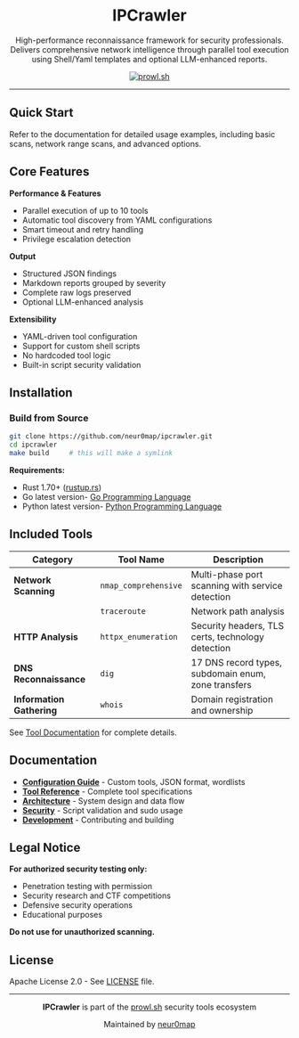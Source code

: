 <div align="center">

# IPCrawler

High-performance reconnaissance framework for security professionals. Delivers comprehensive network intelligence through parallel tool execution using Shell/Yaml templates and optional LLM-enhanced reports.

[![prowl.sh](https://img.shields.io/badge/prowl-sh-blue)](https://prowl.sh)

</div>

---

## Quick Start

Refer to the documentation for detailed usage examples, including basic scans, network range scans, and advanced options.

## Core Features

**Performance & Features**
- Parallel execution of up to 10 tools
- Automatic tool discovery from YAML configurations
- Smart timeout and retry handling
- Privilege escalation detection

**Output**
- Structured JSON findings
- Markdown reports grouped by severity
- Complete raw logs preserved
- Optional LLM-enhanced analysis

**Extensibility**
- YAML-driven tool configuration
- Support for custom shell scripts
- No hardcoded tool logic
- Built-in script security validation

## Installation

### Build from Source

```bash
git clone https://github.com/neur0map/ipcrawler.git
cd ipcrawler
make build     # this will make a symlink
```

**Requirements:**
- Rust 1.70+ ([rustup.rs](https://rustup.rs))
- Go latest version- [Go Programming Language](https://go.dev)
- Python latest version- [Python Programming Language](https://www.python.org)

## Included Tools

| **Category**          | **Tool Name**         | **Description**                                    |
|-----------------------|-----------------------|---------------------------------------------------|
| **Network Scanning**  | `nmap_comprehensive` | Multi-phase port scanning with service detection  |
|                       | `traceroute`         | Network path analysis                              |
| **HTTP Analysis**     | `httpx_enumeration`  | Security headers, TLS certs, technology detection |
| **DNS Reconnaissance**| `dig`                | 17 DNS record types, subdomain enum, zone transfers|
| **Information Gathering** | `whois`          | Domain registration and ownership                 |

See [Tool Documentation](docs/TOOLS.md) for complete details.

## Documentation

- **[Configuration Guide](docs/CONFIGURATION.md)** - Custom tools, JSON format, wordlists
- **[Tool Reference](docs/TOOLS.md)** - Complete tool specifications
- **[Architecture](docs/ARCHITECTURE.md)** - System design and data flow
- **[Security](docs/SECURITY.md)** - Script validation and sudo usage
- **[Development](docs/DEVELOPMENT.md)** - Contributing and building


## Legal Notice

**For authorized security testing only:**
- Penetration testing with permission
- Security research and CTF competitions
- Defensive security operations
- Educational purposes

**Do not use for unauthorized scanning.**

## License

Apache License 2.0 - See [LICENSE](LICENSE) file.

---

<div align="center">

**IPCrawler** is part of the [prowl.sh](https://prowl.sh) security tools ecosystem

Maintained by [neur0map](mailto:neur0map@prowl.sh)

</div>
